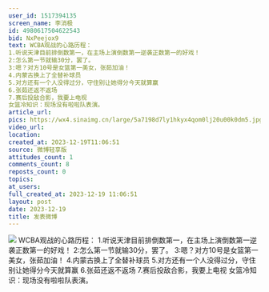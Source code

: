 ```yaml
---
user_id: 1517394135
screen_name: 李消极
id: 4980617504622543
bid: NxPeejox9
text: WCBA观战的心路历程：
1.听说天津目前排倒数第一，在主场上演倒数第一逆袭正数第一的好戏！
2:怎么第一节就输30分，罢了。
3:嗯？对方10号是女篮第一美女，张茹加油！
4.内蒙古换上了全替补球员
5.对方还有一个人没得过分，守住别让她得分今天就算赢
6.张茹还返不返场
7.赛后投敌合影，我要上电视
女篮冷知识：现场没有啦啦队表演。
article_url: 
pics: https://wx4.sinaimg.cn/large/5a7198d7ly1hkyx4qom0lj20u00k0dm5.jpg
video_url: 
location: 
created_at: 2023-12-19T11:06:51
source: 微博轻享版
attitudes_count: 1
comments_count: 8
reposts_count: 0
topics: 
at_users: 
full_created_at: 2023-12-19 11:06:51
layout: post
date: 2023-12-19
title: 发表微博
---
```



![](https://wx4.sinaimg.cn/large/5a7198d7ly1hkyx4qom0lj20u00k0dm5.jpg)
WCBA观战的心路历程：
1.听说天津目前排倒数第一，在主场上演倒数第一逆袭正数第一的好戏！
2:怎么第一节就输30分，罢了。
3:嗯？对方10号是女篮第一美女，张茹加油！
4.内蒙古换上了全替补球员
5.对方还有一个人没得过分，守住别让她得分今天就算赢
6.张茹还返不返场
7.赛后投敌合影，我要上电视
女篮冷知识：现场没有啦啦队表演。

